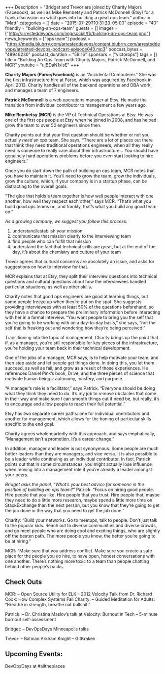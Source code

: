 +++
Description = "Bridget and Trevor are joined by Charity Majors (Facebook), as well as Mike Rembetsy and Patrick McDonnell (Etsy) for a frank discussion on what goes into building a great ops team."
author = "Matt"
categories = []
date = "2015-07-29T10:31:20-05:00"
episode = "40"
friendly = "building-an-ops-team"
guests = []
images = ["http://arresteddevops.com/img/social/fb/building-an-ops-team.png"]
news_keywords = ["ops team"]
podcast = "https://media.blubrry.com/arresteddevops/content.blubrry.com/arresteddevops/arrested-devops-podcast-episode040.mp3"
podcast_bytes = "48946230"
podcast_duration = "58:16"
sponsors = ["victorops"]
tags = []
title = "Building An Ops Team with Charity Majors, Patrick McDonnell, and MCR"
youtube = "ujBDaN1xIsE"
+++

**Charity Majors (Parse/Facebook)** is an “Accidental Computerer.” She was the first infrastructure hire at Parse, which was acquired by Facebook in April 2013. Charity handles all of the backend operations and DBA work, and manages a team of 7 engineers.

**Patrick McDonnell** is a web operations manager at Etsy. He made the transition from individual contributor to management a few years ago.

**Mike Rembetsy (MCR)** is the VP of Technical Operations at Etsy. He was one of the first ops people at Etsy when he joined in 2008, and has helped grow the team to over 50 engineers since then.

Charity points out that your first question should be whether or not you actually _need_ an ops team. She says, “There are a lot of places out there that think they need traditional operations engineers, when all they really need is someone to really care about their infrastructure… You should have genuinely hard operations problems before you even start looking to hire engineers.”

Once you do start down the path of building an ops team, MCR notes that you have to maintain it. You’ll need to grow the team, grow the individuals, grow the culture, which, if your company is in a startup phase, can be distracting to the overall goals.

“The glue that holds a team together is how well people interact with one another, how well they respect each other,” says MCR. “That’s what you build good ops teams on, and frankly, that’s what you build any good team on.”

_As a growing company, we suggest you follow this process:_

1. understand/establish your mission
2. communicate that mission clearly to the interviewing team
3. find people who can fulfill that mission
4. understand the fact that technical skills are great, but at the end of the day, it’s about the chemistry and culture of your team

Trevor agrees that cultural concerns are absolutely an issue, and asks for suggestions on how to interview for that.

MCR explains that at Etsy, they split their interview questions into technical questions and cultural questions about how the interviewees handled particular situations, as well as other skills.

Charity notes that good ops engineers are good at learning things, but some people freeze up when they’re put on the spot. She suggests providing interviewees with at least 50% of the questions beforehand, so they have a chance to prepare the preliminary information before interacting with her in a formal interview. “You want people to bring you the self that you’re going to be working with on a day-to-day basis,” she says, “not the self that is freaking out and wondering how they’re being perceived.”

Transitioning into the topic of management, Charity brings up the point that if, as a manager, you’re still responsible for key pieces of the infrastructure, you’re holding your team back in their technical development.

One of the jobs of a manager, MCR says, is to help motivate your team, and then step aside and let people get things done. In doing this, you let them succeed, as well as fail, and grow as a result of those experiences. He references Daniel Pink’s book, Drive, and the three pieces of science that motivate human beings: autonomy, mastery, and purpose.

“A manager’s role is a facilitator,” says Patrick. “Everyone should be doing what they think they need to do. It’s my job to remove obstacles that come in their way and make sure I can smooth things out if need be, but really, it’s to encourage and allow people to reach their full potential.”

Etsy has two separate career paths: one for individual contributors and another for management, which allows for the honing of particular skills specific to the end goal.

Charity agrees wholeheartedly with this approach, and says emphatically, “Management isn’t a promotion. It’s a career change.”

In addition, manager and leader is not synonymous. Some people are much better leaders than they are managers, and vice versa. It is also possible to be a leader while continuing as an individual contributor. In fact, Patrick points out that in some circumstances, you might actually lose influence when moving into a management role if you’re already a leader amongst your peers.

_Bridget asks the panel, “What’s your best advice for someone in the position of building an ops team?”_
Patrick: “Focus on hiring good people. Hire people that you like. Hire people that you trust. Hire people that, maybe they need to do a little more research, maybe spend a little more time on StackExchange than the next person, but you know that they’re going to get the job done in the way that you need to get the job done.”

Charity: “Build your networks. Go to meetups, talk to people. Don’t just talk to the popular kids. Reach out to diverse communities and diverse crowds, and go meet people who are doing cool and exciting things, who are slightly off the beaten path. The more people you know, the better you’re going to be at hiring.”

MCR: “Make sure that you address conflict. Make sure you create a safe place for the people you do hire, to have open, honest conversations with one another. There’s nothing more toxic to a team than people chatting behind other people’s backs.

## Check Outs

MCR:
– Open Source Utility for ELK
– 2012 Velocity Talk from Dr. Richard Cook: How Complex Systems Fail
Charity:
– Guided Meditation for Adults: “Breathe in strength, breathe out bullshit.”

Patrick:
– Dr. Christina Maslov’s talk at Velocity: Burnout in Tech
– 5-minute burnout self-assessment

Bridget:
– DevOpsDays Minneapolis talks

Trevor:
– Batman Arkham Knight
– GitKraken

## Upcoming Events:
DevOpsDays at #alltheplaces
